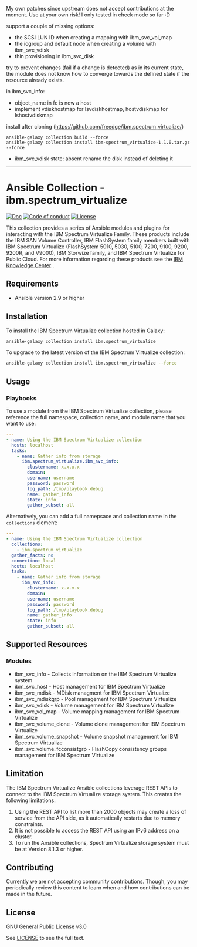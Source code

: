 My own patches since upstream does not accept contributions at the moment.
Use at your own risk! I only tested in check mode so far :D

support a couple of missing options:

- the SCSI LUN ID when creating a mapping with ibm_svc_vol_map
- the iogroup and default node when creating a volume with ibm_svc_vdisk
- thin provisioning in ibm_svc_disk

try to prevent changes (fail if a change is detected) as in its current state,
the module does not know how to converge towards the defined state if the
resource already exists.

in ibm_svc_info:

- object_name in fc is now a host
- implement vdiskhostmap for lsvdiskhostmap, hostvdiskmap for lshostvdiskmap

install after cloning (https://github.com/freedge/ibm.spectrum_virtualize/)

```
ansible-galaxy collection build --force
ansible-galaxy collection install ibm-spectrum_virtualize-1.1.0.tar.gz --force
```

- ibm_svc_vdisk state: absent rename the disk instead of deleting it


-------------------------------



# Ansible Collection - ibm.spectrum_virtualize

[![Doc](https://img.shields.io/badge/docs-latest-brightgreen.svg)](https://docs.ansible.com/ansible/latest/modules/list_of_cloud_modules.html#azure)
[![Code of conduct](https://img.shields.io/badge/code%20of%20conduct-Ansible-silver.svg)](https://docs.ansible.com/ansible/latest/community/code_of_conduct.html)
[![License](https://img.shields.io/badge/license-GPL%20v3.0-brightgreen.svg)](LICENSE)

This collection provides a series of Ansible modules and plugins for interacting with the IBM Spectrum Virtualize Family. These products include the IBM SAN Volume Controller, IBM FlashSystem family members built with IBM Spectrum Virtualize (FlashSystem 5010, 5030, 5100, 7200, 9100, 9200, 9200R, and V9000), IBM Storwize family, and IBM Spectrum Virtualize for Public Cloud. For more information regarding these products see the [IBM Knowledge Center](https://www.ibm.com/support/knowledgecenter/en/) .

## Requirements

- Ansible version 2.9 or higher

## Installation

To install the IBM Spectrum Virtualize collection hosted in Galaxy:

```bash
ansible-galaxy collection install ibm.spectrum_virtualize
```

To upgrade to the latest version of the IBM Spectrum Virtualize collection:

```bash
ansible-galaxy collection install ibm.spectrum_virtualize --force
```

## Usage

### Playbooks

To use a module from the IBM Spectrum Virtualize collection, please reference the full namespace, collection name, and module name that you want to use:

```yaml
---
- name: Using the IBM Spectrum Virtualize collection
  hosts: localhost
  tasks:
    - name: Gather info from storage
      ibm.spectrum_virtualize.ibm_svc_info:
        clustername: x.x.x.x
        domain:
        username: username
        password: password
        log_path: /tmp/playbook.debug
        name: gather_info
        state: info
        gather_subset: all
```

Alternatively, you can add a full namepsace and collection name in the `collections` element:

```yaml
---
- name: Using the IBM Spectrum Virtualize collection
  collections:
    - ibm.spectrum_virtualize
  gather_facts: no
  connection: local
  hosts: localhost
  tasks:
    - name: Gather info from storage
      ibm_svc_info:
        clustername: x.x.x.x
        domain:
        username: username
        password: password
        log_path: /tmp/playbook.debug
        name: gather_info
        state: info
        gather_subset: all
```

## Supported Resources

### Modules

- ibm_svc_info - Collects information on the IBM Spectrum Virtualize system
- ibm_svc_host - Host management for IBM Spectrum Virtualize
- ibm_svc_mdisk - MDisk managment for IBM Spectrum Virtualize
- ibm_svc_mdiskgrp - Pool management for IBM Spectrum Virtualize
- ibm_svc_vdisk - Volume management for IBM Spectrum Virtualize
- ibm_svc_vol_map - Volume mapping management for IBM Spectrum Virtualize
- ibm_svc_volume_clone - Volume clone management for IBM Spectrum Virtualize
- ibm_svc_volume_snapshot - Volume snapshot management for IBM Spectrum Virtualize
- ibm_svc_volume_fcconsistgrp - FlashCopy consistency groups management for IBM Spectrum Virtualize

## Limitation

The IBM Spectrum Virtualize Ansible collections leverage REST APIs to connect to the  IBM Spectrum Virtualize storage system. This creates the following limitations:
1. Using the REST API to list more than 2000 objects may create a loss of service from the API side, as it automatically restarts due to memory constraints.
2. It is not possible to access the REST API using an IPv6 address on a cluster.
3. To run the Ansible collections, Spectrum Virtualize storage system must be at Version 8.1.3 or higher.

## Contributing

Currently we are not accepting community contributions.
Though, you may periodically review this content to learn when and how contributions can be made in the future.

## License

GNU General Public License v3.0

See [LICENSE](LICENSE) to see the full text.
